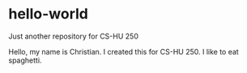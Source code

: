 # hello-world
Just another repository for CS-HU 250

Hello, my name is Christian. I created this for CS-HU 250.
I like to eat spaghetti.
